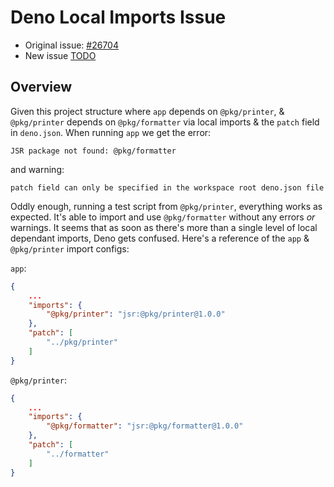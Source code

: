 # Deno Local Imports Issue

- Original issue: [#26704](https://github.com/denoland/deno/issues/26704)
- New issue [TODO](https://github.com/denoland/deno/issues/26704)

## Overview

Given this project structure where `app` depends on `@pkg/printer`, & `@pkg/printer`
depends on `@pkg/formatter` via local imports & the `patch` field in `deno.json`.
When running `app` we get the error:

`JSR package not found: @pkg/formatter`

and warning:

`patch field can only be specified in the workspace root deno.json file`

Oddly enough, running a test script from `@pkg/printer`, everything works as expected.
It's able to import and use `@pkg/formatter` without any errors _or_ warnings.
It seems that as soon as there's more than a single level of local dependant imports,
Deno gets confused. Here's a reference of the `app` & `@pkg/printer` import configs:

`app`:
```json
{
    ...
    "imports": {
        "@pkg/printer": "jsr:@pkg/printer@1.0.0"
    },
    "patch": [
        "../pkg/printer"
    ]
}
```

`@pkg/printer`:
```json
{
    ...
    "imports": {
        "@pkg/formatter": "jsr:@pkg/formatter@1.0.0"
    },
    "patch": [
        "../formatter"
    ]
}

```
